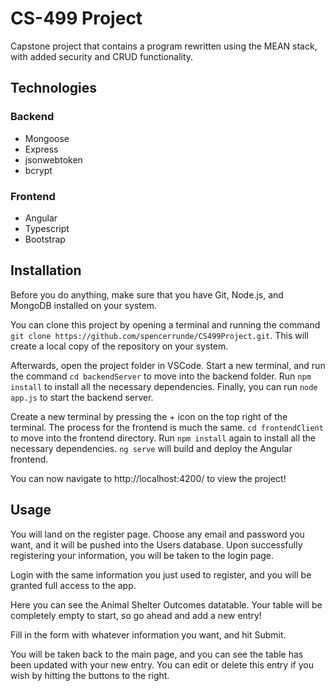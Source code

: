 # CS-499 Project
Capstone project that contains a program rewritten using the MEAN stack, with added security and CRUD functionality.

## Technologies

### Backend
- Mongoose
- Express
- jsonwebtoken
- bcrypt

### Frontend
- Angular
- Typescript
- Bootstrap

## Installation

Before you do anything, make sure that you have Git, Node.js, and MongoDB installed on your system.

You can clone this project by opening a terminal and running the command ``` git clone https://github.com/spencerrunde/CS499Project.git ```. This will create a local copy of the repository on your system.

Afterwards, open the project folder in VSCode. Start a new terminal, and run the command ``` cd backendServer ``` to move into the backend folder. Run ``` npm install ``` to install all the necessary dependencies. Finally, you can run ``` node app.js ``` to start the backend server.

Create a new terminal by pressing the + icon on the top right of the terminal. The process for the frontend is much the same. ``` cd frontendClient ``` to move into the frontend directory. Run ``` npm install ``` again to install all the necessary dependencies. ``` ng serve ``` will build and deploy the Angular frontend.

You can now navigate to http://localhost:4200/ to view the project!

## Usage

You will land on the register page. Choose any email and password you want, and it will be pushed into the Users database. Upon successfully registering your information, you will be taken to the login page.

Login with the same information you just used to register, and you will be granted full access to the app.

Here you can see the Animal Shelter Outcomes datatable. Your table will be completely empty to start, so go ahead and add a new entry! 

Fill in the form with whatever information you want, and hit Submit.

You will be taken back to the main page, and you can see the table has been updated with your new entry. You can edit or delete this entry if you wish by hitting the buttons to the right. 